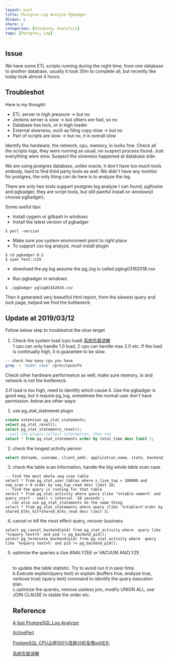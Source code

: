 ```yaml
---
layout: post
title: Postgres Log Analyze Pgbadger 
disqus: y
share: y
categories: [Database, Analytics]
tags: [Postgres, Log]
---
```


Issue
-----
We have some ETL scripts running during the night time, from one database to another database, usually it took 30m to complete all, but recently like today took almost 4 hours. 

Troubleshot
-----------

Here is my thought:
* ETL server in high pressure -> but no
* Jenkins server is slow -> but others are fast, so no
* Database has lock, or in high loader
* External slowness, such as filing copy slow -> but no
* Part of scripts are slow -> but no, it is overall slow

Identify the hardware, the network, cpu, memory, io looks fine. Check all the scripts logs, they were running as usual, no suspect process found. Just everything were slow. Suspect the slowness happened at database side.

We are using postgres database, unlike oracle, it don't have too much tools embody, hard to find third party tools as well. We didn't have any monitor for postgres, the only thing can do here is to analyze the log.

There are only two tools support postgres log analyze I can found, pgfouine and pgbadger, they are script tools, but still painful install on windows(I choose pgbadger).

Some useful tips:
* Install cygwin or gitbash in windows
* Install the latest version of pgbadger
~~~
$ perl -version
~~~

* Make sure you system environment point to right place
* To support csv log analyze, must install plugin
~~~
$ cd pgbadger-9.2
$ cpan Text::CSV
~~~

* download the pg log
assume the pg_log is called pglog03162018.csv

* Run pgbadger in windows
~~~
$ ./pgbadger pglog03162018.csv
~~~

Then it generated very beautiful html report, from the slowest query and lock page, helped we find the bottleneck.

Update at 2019/03/12
--------------------
Follow below step to troubleshot the slow target  
1. Check the system load (cpu load) [系统负载讲解](http://www.ruanyifeng.com/blog/2011/07/linux_load_average_explained.html)  
1 cpu can only handle 1.0 load, 2 cpu can handle max 2.0 etc. If the load is continually high, it is guarantee to be slow.  
~~~bash
-- check how many cpu you have 
grep -c 'model name' /proc/cpuinfo
~~~  
Check other hardware performance as well, make sure memory, io and network is not the bottleneck.  

2.If load is too high, need to identify which cause it. Use the pgbadger is good way, but it require pg_log, sometimes the normal user don't have permission. below are other ways:  
1) use pg_stat_statmenet plugin
~~~sql
create extension pg_stat_statements;
select pg_stat_reset();
select pg_stat_statements_reset();
--wait the plugin collect information, then run
select * from pg_stat_statements order by total_time desc limit 5;
~~~
2) check the longest activity person  
~~~sql
select datname, usename, client_addr, application_name, state, backend_start, xact_start, xact_stay, query_start, query_stay, replace(query, chr(10), ' ') as query from (select pgsa.datname as datname, pgsa.usename as usename, pgsa.client_addr client_addr, pgsa.application_name as application_name, pgsa.state as state, pgsa.backend_start as backend_start, pgsa.xact_start as xact_start, extract(epoch from (now() - pgsa.xact_start)) as xact_stay, pgsa.query_start as query_start, extract(epoch from (now() - pgsa.query_start)) as query_stay , pgsa.query as query from pg_stat_activity as pgsa where pgsa.state != 'idle' and pgsa.state != 'idle in transaction' and pgsa.state != 'idle in transaction (aborted)') idleconnections order by query_stay desc limit 5;
~~~
3) check the table scan information, handle the big whole table scan case
~~~
-- find the most whole seq scan table
select * from pg_stat_user_tables where n_live_tup > 100000 and seq_scan > 0 order by seq_tup_read desc limit 10;
-- find the query is running for that table
select * from pg_stat_activity where query ilike '%<table name>%' and query_start - now() > interval '10 seconds';
-- can also use pg_stat_statements do the same thing
select * from pg_stat_statements where query ilike '%<table>%'order by shared_blks_hit+shared_blks_read desc limit 3;
~~~
4) cancel or kill the most effect query, recover business
~~~
select pg_cancel_backend(pid) from pg_stat_activity where  query like '%<query text>%' and pid != pg_backend_pid();
select pg_terminate_backend(pid) from pg_stat_activity where  query like '%<query text>%' and pid != pg_backend_pid();
~~~
5) optimize the queries
a.Use ANALYZEE<table> or VACUUM ANZLYZE<table> to update the table statistic. Try to avoid run it in peer time.  
b.Execute explain(query text) or explain (buffers true, analyze true, verbose true) (query text) command to identify the query execution plan.  
c.optimize the queries, remove useless join, modify UNION ALL, use JOIN CLAUSE to stable the order etc.

Reference
---------
[A fast PostgreSQL Log Analyzer](https://github.com/dalibo/pgbadger)

[ActivePerl](https://www.activestate.com/activeperl)

[PostgreSQL CPU占用100%性能分析及慢sql优化](https://www.centos.bz/2017/08/postgresql-cpu-100-slow-sql)

[系统负载讲解](http://www.ruanyifeng.com/blog/2011/07/linux_load_average_explained.html)